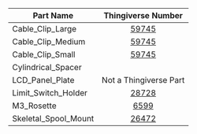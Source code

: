 | Part Name            | Thingiverse Number |
| -------------------- |:------------------:|
| Cable_Clip_Large     | [59745](http://www.thingiverse.com/thing:59745) |
| Cable_Clip_Medium    | [59745](http://www.thingiverse.com/thing:59745) |
| Cable_Clip_Small     | [59745](http://www.thingiverse.com/thing:59745) |
| Cylindrical_Spacer   |
| LCD_Panel_Plate      | Not a Thingiverse Part
| Limit_Switch_Holder  | [28728](http://www.thingiverse.com/thing:28728) |
| M3_Rosette           | [6599](http://www.thingiverse.com/thing:6599)   |
| Skeletal_Spool_Mount | [26472](http://www.thingiverse.com/thing:26472) |
